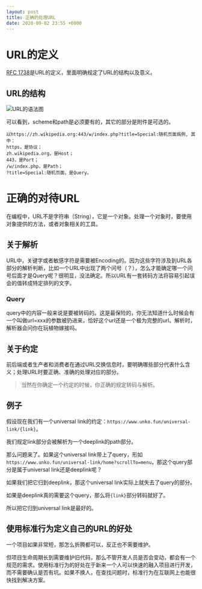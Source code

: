 ```yaml
---
layout: post
title: 正确的处理URL
date: 2020-09-02 23:55 +0800
---
```


# URL的定义

[RFC 1738](https://tools.ietf.org/html/rfc1738)是URL的定义，里面明确规定了URL的结构以及意义。

## URL的结构

![URL的语法图](https://en.wikipedia.org/wiki/File:URI_syntax_diagram.svg)

可以看到，scheme和path是必须要有的，其它的部分是附件是可选的。

```wiki
以https://zh.wikipedia.org:443/w/index.php?title=Special:随机页面爲例, 其中：
https，是协议；
zh.wikipedia.org，是Host；
443，是Port；
/w/index.php，是Path；
?title=Special:随机页面，是Query。
```

# 正确的对待URL

在编程中，URL不是字符串（String），它是一个对象。处理一个对象时，要使用对象提供的方法，或者对象相关的工具。

## 关于解析

URL中，关键字或者敏感字符是需要被Encoding的。因为这些字符涉及到URL各部分的解析判断，比如一个URL中出现了两个问号（？），怎么才能确定哪一个问号后面才是Query呢？很明显，没法确定。所以URL有一套转码方法将容易引起误会的值转成特定排列的文字。

### Query

query中的内容一般来说是要被转码的。这是最保险的，你无法知道什么时候会有一个叫做url=xxx的参数被扔进来，恰好这个url还是一个极为完整的url。解析时，解析器会问你在玩植物嫁接吗。

## 关于约定

前后端或者生产者和消费者在通过URL交换信息时，要明确哪些部分代表什么含义；处理URL时要正确、准确的处理对应的部分。

> 当然在你确定一个约定的时候，你正确的规定转码与解析。

## 例子

假设现在我们有一个universal link的约定：`https://www.unko.fun/universal-link/{link}`。

我们规定link部分会被解析为一个deeplink的path部分。

那么问题来了。如果这个universal link带上了query，形如`https://www.unko.fun/universal-link/home?scrollTo=menu`，那这个query部分是属于universal link还是deeplink呢？

如果我们把它归到deeplink，那这个universal link实际上就失去了query的部分。

如果是deeplink真的需要这个query，那么将`{link}`部分转码就好了。

所以把它归到universal link是最好的。

## 使用标准行为定义自己的URL的好处

一个项目如果非常短，那怎么折腾都可以，反正也不需要维护。

但项目生命周期长到需要维护旧代码，那么不管开发人员是否会变动，都会有一个规范的需求。使用标准行为的好处在于新来一个人可以快速的融入项目进行开发，而不需要确认是否有坑。如果不换人，在查找问题时，标准行为在互联网上也能很快找到解决方案。





